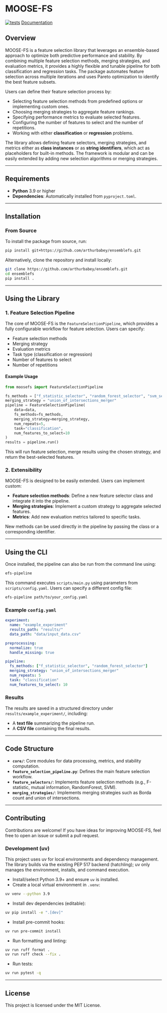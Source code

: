 # MOOSE-FS

[![tests](https://github.com/arthurbabey/ensemblefs/actions/workflows/tests.yml/badge.svg)](https://github.com/arthurbabey/ensemblefs/actions/workflows/tests.yml)
[Documentation](https://arthurbabey.github.io/ensemblefs/)

## Overview

MOOSE-FS is a feature selection library that leverages an ensemble-based approach to optimize both predictive performance and stability. By combining multiple feature selection methods, merging strategies, and evaluation metrics, it provides a highly flexible and tunable pipeline for both classification and regression tasks. The package automates feature selection across multiple iterations and uses Pareto optimization to identify the best feature subsets.

Users can define their feature selection process by:
- Selecting feature selection methods from predefined options or implementing custom ones.
- Choosing merging strategies to aggregate feature rankings.
- Specifying performance metrics to evaluate selected features.
- Configuring the number of features to select and the number of repetitions.
- Working with either **classification** or **regression** problems.

The library allows defining feature selectors, merging strategies, and metrics either as **class instances** or as **string identifiers**, which act as placeholders for built-in methods. The framework is modular and can be easily extended by adding new selection algorithms or merging strategies.

---

## Requirements

- **Python** 3.9 or higher
- **Dependencies**: Automatically installed from `pyproject.toml`.

---

## Installation

### From Source

To install the package from source, run:

```bash
pip install git+https://github.com/arthurbabey/ensemblefs.git
```

Alternatively, clone the repository and install locally:

```bash
git clone https://github.com/arthurbabey/ensemblefs.git
cd ensemblefs
pip install .
```

---

## Using the Library

### 1. Feature Selection Pipeline

The core of MOOSE-FS is the `FeatureSelectionPipeline`, which provides a fully configurable workflow for feature selection. Users can specify:
- Feature selection methods
- Merging strategy
- Evaluation metrics
- Task type (classification or regression)
- Number of features to select
- Number of repetitions

#### Example Usage

```python
from moosefs import FeatureSelectionPipeline

fs_methods = ["f_statistic_selector", "random_forest_selector", "svm_selector"]
merging_strategy = "union_of_intersections_merger"
pipeline = FeatureSelectionPipeline(
    data=data,
    fs_methods=fs_methods,
    merging_strategy=merging_strategy,
    num_repeats=5,
    task="classification",
    num_features_to_select=10
)
results = pipeline.run()
```

This will run feature selection, merge results using the chosen strategy, and return the best-selected features.

### 2. Extensibility

MOOSE-FS is designed to be easily extended. Users can implement custom:
- **Feature selection methods**: Define a new feature selector class and integrate it into the pipeline.
- **Merging strategies**: Implement a custom strategy to aggregate selected features.
- **Metrics**: Add new evaluation metrics tailored to specific tasks.

New methods can be used directly in the pipeline by passing the class or a corresponding identifier.

---

## Using the CLI

Once installed, the pipeline can also be run from the command line using:

```bash
efs-pipeline
```

This command executes `scripts/main.py` using parameters from `scripts/config.yaml`. Users can specify a different config file:

```bash
efs-pipeline path/to/your_config.yaml
```

### Example `config.yaml`

```yaml
experiment:
  name: "example_experiment"
  results_path: "results/"
  data_path: "data/input_data.csv"

preprocessing:
  normalize: true
  handle_missing: true

pipeline:
  fs_methods: ["f_statistic_selector", "random_forest_selector"]
  merging_strategy: "union_of_intersections_merger"
  num_repeats: 5
  task: "classification"
  num_features_to_select: 10
```

### Results

The results are saved in a structured directory under `results/example_experiment/`, including:
- A **text file** summarizing the pipeline run.
- A **CSV file** containing the final results.

---

## Code Structure

- **`core/`**: Core modules for data processing, metrics, and stability computation.
- **`feature_selection_pipeline.py`**: Defines the main feature selection workflow.
- **`feature_selectors/`**: Implements feature selection methods (e.g., F-statistic, mutual information, RandomForest, SVM).
- **`merging_strategies/`**: Implements merging strategies such as Borda count and union of intersections.

---

## Contributing

Contributions are welcome! If you have ideas for improving MOOSE-FS, feel free to open an issue or submit a pull request.

### Development (uv)

This project uses uv for local environments and dependency management. The library builds via the existing PEP 517 backend (hatchling); uv only manages the environment, installs, and command execution.

- Install/select Python 3.9+ and ensure `uv` is installed.
- Create a local virtual environment in `.venv`:

```bash
uv venv --python 3.9
```

- Install dev dependencies (editable):

```bash
uv pip install -e ".[dev]"
```

- Install pre-commit hooks:

```bash
uv run pre-commit install
```

- Run formatting and linting:

```bash
uv run ruff format .
uv run ruff check --fix .
```

- Run tests:

```bash
uv run pytest -q
```
---

## License

This project is licensed under the MIT License.
